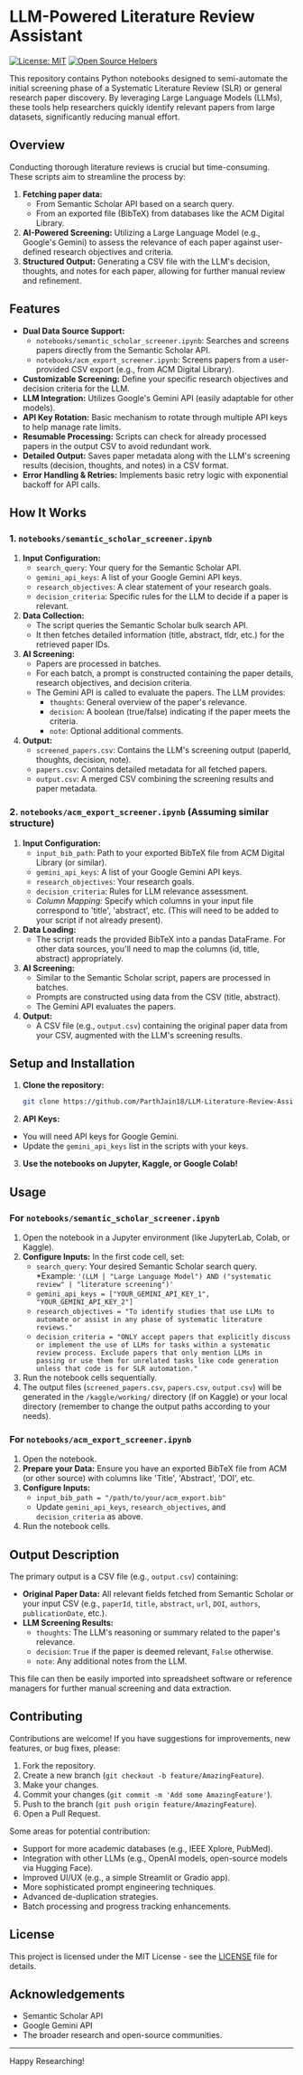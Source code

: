 # LLM-Powered Literature Review Assistant

[![License: MIT](https://img.shields.io/badge/License-MIT-yellow.svg)](https://opensource.org/licenses/MIT) [![Open Source Helpers](https://www.codetriage.com/parthjain18/llm-literature-review-assistant/badges/users.svg)](https://www.codetriage.com/parthjain18/llm-literature-review-assistant)

This repository contains Python notebooks designed to semi-automate the initial screening phase of a Systematic Literature Review (SLR) or general research paper discovery. By leveraging Large Language Models (LLMs), these tools help researchers quickly identify relevant papers from large datasets, significantly reducing manual effort.

## Overview

Conducting thorough literature reviews is crucial but time-consuming. These scripts aim to streamline the process by:

1.  **Fetching paper data:**
    * From Semantic Scholar API based on a search query.
    * From an exported file (BibTeX) from databases like the ACM Digital Library.
2.  **AI-Powered Screening:** Utilizing a Large Language Model (e.g., Google's Gemini) to assess the relevance of each paper against user-defined research objectives and criteria.
3.  **Structured Output:** Generating a CSV file with the LLM's decision, thoughts, and notes for each paper, allowing for further manual review and refinement.

## Features

* **Dual Data Source Support:**
    * `notebooks/semantic_scholar_screener.ipynb`: Searches and screens papers directly from the Semantic Scholar API.
    * `notebooks/acm_export_screener.ipynb`: Screens papers from a user-provided CSV export (e.g., from ACM Digital Library).
* **Customizable Screening:** Define your specific research objectives and decision criteria for the LLM.
* **LLM Integration:** Utilizes Google's Gemini API (easily adaptable for other models).
* **API Key Rotation:** Basic mechanism to rotate through multiple API keys to help manage rate limits.
* **Resumable Processing:** Scripts can check for already processed papers in the output CSV to avoid redundant work.
* **Detailed Output:** Saves paper metadata along with the LLM's screening results (decision, thoughts, and notes) in a CSV format.
* **Error Handling & Retries:** Implements basic retry logic with exponential backoff for API calls.

## How It Works

### 1. `notebooks/semantic_scholar_screener.ipynb`

1.  **Input Configuration:**
    * `search_query`: Your query for the Semantic Scholar API.
    * `gemini_api_keys`: A list of your Google Gemini API keys.
    * `research_objectives`: A clear statement of your research goals.
    * `decision_criteria`: Specific rules for the LLM to decide if a paper is relevant.
2.  **Data Collection:**
    * The script queries the Semantic Scholar bulk search API.
    * It then fetches detailed information (title, abstract, tldr, etc.) for the retrieved paper IDs.
3.  **AI Screening:**
    * Papers are processed in batches.
    * For each batch, a prompt is constructed containing the paper details, research objectives, and decision criteria.
    * The Gemini API is called to evaluate the papers. The LLM provides:
        * `thoughts`: General overview of the paper's relevance.
        * `decision`: A boolean (true/false) indicating if the paper meets the criteria.
        * `note`: Optional additional comments.
4.  **Output:**
    * `screened_papers.csv`: Contains the LLM's screening output (paperId, thoughts, decision, note).
    * `papers.csv`: Contains detailed metadata for all fetched papers.
    * `output.csv`: A merged CSV combining the screening results and paper metadata.

### 2. `notebooks/acm_export_screener.ipynb` (Assuming similar structure)

1.  **Input Configuration:**
    * `input_bib_path`: Path to your exported BibTeX file from ACM Digital Library (or similar).
    * `gemini_api_keys`: A list of your Google Gemini API keys.
    * `research_objectives`: Your research goals.
    * `decision_criteria`: Rules for LLM relevance assessment.
    * *Column Mapping:* Specify which columns in your input file correspond to 'title', 'abstract', etc. (This will need to be added to your script if not already present).
2.  **Data Loading:**
    * The script reads the provided BibTeX into a pandas DataFrame. For other data sources, you'll need to map the columns (id, title, abstract) appropriately.
3.  **AI Screening:**
    * Similar to the Semantic Scholar script, papers are processed in batches.
    * Prompts are constructed using data from the CSV (title, abstract).
    * The Gemini API evaluates the papers.
4.  **Output:**
    * A CSV file (e.g., `output.csv`) containing the original paper data from your CSV, augmented with the LLM's screening results.

## Setup and Installation

1.  **Clone the repository:**
    ```bash
    git clone https://github.com/ParthJain18/LLM-Literature-Review-Assistant.git
    ```
2.  **API Keys:**
  * You will need API keys for Google Gemini.
  * Update the `gemini_api_keys` list in the scripts with your keys.

3.  **Use the notebooks on Jupyter, Kaggle, or Google Colab!**

## Usage

### For `notebooks/semantic_scholar_screener.ipynb`

1.  Open the notebook in a Jupyter environment (like JupyterLab, Colab, or Kaggle).
2.  **Configure Inputs:** In the first code cell, set:
    * `search_query`: Your desired Semantic Scholar search query.
        *Example: `'(LLM | "Large Language Model") AND ("systematic review" | "literature screening")'`
    * `gemini_api_keys = ["YOUR_GEMINI_API_KEY_1", "YOUR_GEMINI_API_KEY_2"]`
    * `research_objectives = "To identify studies that use LLMs to automate or assist in any phase of systematic literature reviews."`
    * `decision_criteria = "ONLY accept papers that explicitly discuss or implement the use of LLMs for tasks within a systematic review process. Exclude papers that only mention LLMs in passing or use them for unrelated tasks like code generation unless that code is for SLR automation."`
3.  Run the notebook cells sequentially.
4.  The output files (`screened_papers.csv`, `papers.csv`, `output.csv`) will be generated in the `/kaggle/working/` directory (if on Kaggle) or your local directory (remember to change the output paths according to your needs).

### For `notebooks/acm_export_screener.ipynb`

1.  Open the notebook.
2.  **Prepare your Data:** Ensure you have an exported BibTeX file from ACM (or other source) with columns like 'Title', 'Abstract', 'DOI', etc.
3.  **Configure Inputs:**
    * `input_bib_path = "/path/to/your/acm_export.bib"`
    * Update `gemini_api_keys`, `research_objectives`, and `decision_criteria` as above.
4.  Run the notebook cells.

## Output Description

The primary output is a CSV file (e.g., `output.csv`) containing:

* **Original Paper Data:** All relevant fields fetched from Semantic Scholar or your input CSV (e.g., `paperId`, `title`, `abstract`, `url`, `DOI`, `authors`, `publicationDate`, etc.).
* **LLM Screening Results:**
    * `thoughts`: The LLM's reasoning or summary related to the paper's relevance.
    * `decision`: `True` if the paper is deemed relevant, `False` otherwise.
    * `note`: Any additional notes from the LLM.

This file can then be easily imported into spreadsheet software or reference managers for further manual screening and data extraction.

## Contributing

Contributions are welcome! If you have suggestions for improvements, new features, or bug fixes, please:

1.  Fork the repository.
2.  Create a new branch (`git checkout -b feature/AmazingFeature`).
3.  Make your changes.
4.  Commit your changes (`git commit -m 'Add some AmazingFeature'`).
5.  Push to the branch (`git push origin feature/AmazingFeature`).
6.  Open a Pull Request.

Some areas for potential contribution:

* Support for more academic databases (e.g., IEEE Xplore, PubMed).
* Integration with other LLMs (e.g., OpenAI models, open-source models via Hugging Face).
* Improved UI/UX (e.g., a simple Streamlit or Gradio app).
* More sophisticated prompt engineering techniques.
* Advanced de-duplication strategies.
* Batch processing and progress tracking enhancements.

## License

This project is licensed under the MIT License - see the [LICENSE](LICENSE) file for details.

## Acknowledgements

* Semantic Scholar API
* Google Gemini API
* The broader research and open-source communities.

---

Happy Researching!
